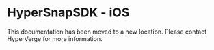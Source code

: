 # HyperSnapSDK - iOS
This documentation has been moved to a new location. Please contact HyperVerge for more information.
